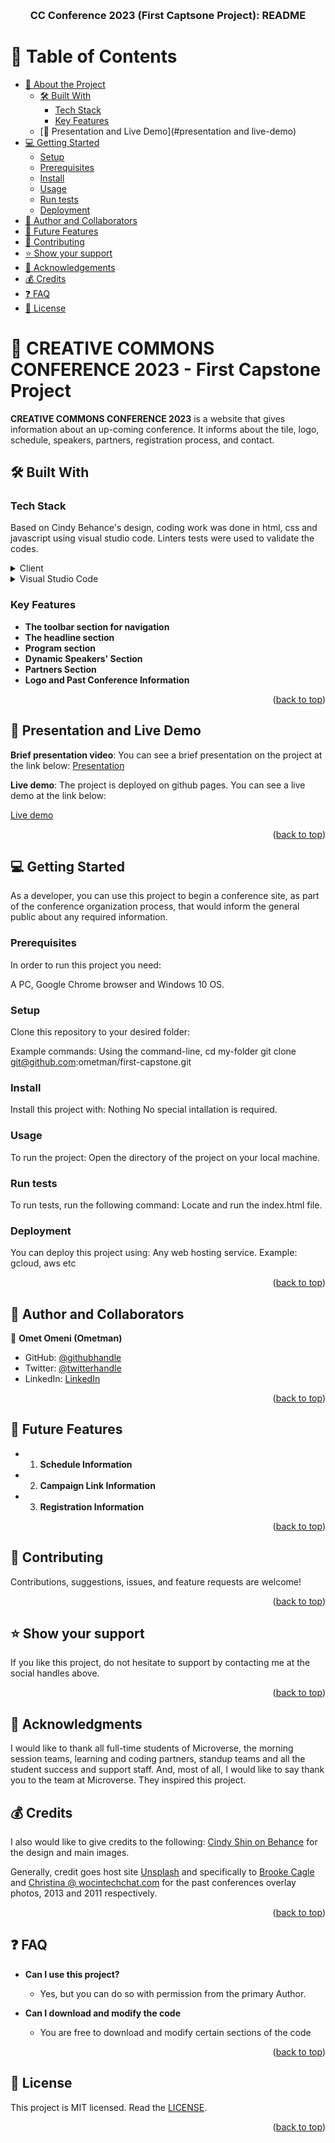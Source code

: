 

<a name="readme-top"></a>

<div align="center">

  <br/>

  <h3><b> CC Conference 2023 (First Captsone Project): README </b></h3>

</div>

<!-- TABLE OF CONTENTS -->

# 📗 Table of Contents

- [📖 About the Project](#about-project)
  - [🛠 Built With](#built-with)
    - [Tech Stack](#tech-stack)
    - [Key Features](#key-features)
  - [🚀 Presentation and Live Demo](#presentation and live-demo)
- [💻 Getting Started](#getting-started)
  - [Setup](#setup)
  - [Prerequisites](#prerequisites)
  - [Install](#install)
  - [Usage](#usage)
  - [Run tests](#run-tests)
  - [Deployment](#deployment)
- [👥 Author and Collaborators](#author-collaborators)
- [🔭 Future Features](#future-features)
- [🤝 Contributing](#contributing)
- [⭐️ Show your support](#support)
- [🙏 Acknowledgements](#acknowledgements)
- [💰 Credits ](#credits)
- [❓ FAQ](#faq)
- [📝 License](#license)

<!-- PROJECT DESCRIPTION -->

# 📖 CREATIVE COMMONS CONFERENCE 2023 - First Capstone Project <a name="about-project"></a>

<!-- Project Description in 1 or 2 sentences -->

**CREATIVE COMMONS CONFERENCE 2023** is a website that gives information about an up-coming conference. It informs about the tile, logo, schedule, speakers, partners, registration process, and contact.

## 🛠 Built With <a name="built-with"></a>

### Tech Stack <a name="tech-stack"></a>

<!-- Description of the tech stack and include relevant sections -->
Based on Cindy Behance's design, coding work was done in html, css and javascript using visual studio code. Linters tests were used to validate the codes. 

<details>
  <summary>Client</summary>
  <ul>
    <li><a href="https://www.behance.net/gallery/29845175/CC-Global-Summit-2015">Cindy Shins' Design</a></li>
  </ul>
</details>

<details>
  <summary>Visual Studio Code</summary>
  <ul>
    <li> Microverse Linters for CSS, HTML and Javascript</li>
  </ul>
</details>

<!-- Features -->

### Key Features <a name="key-features"></a>

- **The toolbar section for navigation**
- **The headline section**
- **Program section**
- **Dynamic Speakers' Section**
- **Partners Section**
- **Logo and Past Conference Information**


<p align="right">(<a href="#readme-top">back to top</a>)</p>

<!-- LIVE DEMO -->

## 🚀 Presentation and Live Demo <a name="presentation and live-demo"></a>

**Brief presentation video**:
You can see a brief presentation on the project at the link below:
<a href="https://www.loom.com/share/50bc221b44d9462f9e6f992c98501955">Presentation</a>

**Live demo**: 
The project is deployed on github pages.
You can see a live demo at the link below:

<a href="https://ometman.github.io/first-capstone/">Live demo</a>

<p align="right">(<a href="#readme-top">back to top</a>)</p>

<!-- GETTING STARTED -->

## 💻 Getting Started <a name="getting-started"></a>

<!-- Describe how a new developer could make use of your project.-->
As a developer, you can use this project to begin a conference site, as part of the conference organization process, that would inform the general public about any required information.

### Prerequisites

In order to run this project you need:

A PC, Google Chrome browser and Windows 10 OS.

### Setup

Clone this repository to your desired folder:

Example commands:
  Using the command-line,
  cd my-folder
  git clone git@github.com:ometman/first-capstone.git

### Install

Install this project with:
Nothing
No special intallation is required.

### Usage

To run the project:
Open the directory of the project on your local machine.

### Run tests

To run tests, run the following command:
Locate and run the index.html file.

### Deployment

You can deploy this project using:
Any web hosting service. Example: gcloud, aws etc

<p align="right">(<a href="#readme-top">back to top</a>)</p>

<!-- AUTHORS -->

## 👥 Author and Collaborators <a name="author-collaborators"></a>

👤 **Omet Omeni (Ometman)**

- GitHub: [@githubhandle](https://github.com/ometman)
- Twitter: [@twitterhandle](https://twitter.com/ometman)
- LinkedIn: [LinkedIn](https://linkedin.com/in/ometman)


<p align="right">(<a href="#readme-top">back to top</a>)</p>

<!-- FUTURE FEATURES -->

## 🔭 Future Features <a name="future-features"></a>

- 1. **Schedule Information**
- 2. **Campaign Link Information**
- 3. **Registration Information**

<p align="right">(<a href="#readme-top">back to top</a>)</p>

<!-- CONTRIBUTING -->

## 🤝 Contributing <a name="contributing"></a>

Contributions, suggestions, issues, and feature requests are welcome!

<p align="right">(<a href="#readme-top">back to top</a>)</p>

<!-- SUPPORT -->

## ⭐️ Show your support <a name="support"></a>

If you like this project, do not hesitate to support by contacting me at the social handles above.

<p align="right">(<a href="#readme-top">back to top</a>)</p>

<!-- ACKNOWLEDGEMENTS -->

## 🙏 Acknowledgments <a name="acknowledgements"></a>

I would like to thank all full-time students of Microverse, the morning session teams, learning and coding partners, standup teams and all the student success and support staff. And, most of all, I would like to say thank you to the team at Microverse. They inspired this project.

## 💰 Credits <a name="credits"></a>
I also would like to give credits to the following:
<a href="https://www.behance.net/gallery/29845175/CC-Global-Summit-2015">Cindy Shin on Behance</a> for the design and main images.

Generally, credit goes host site <a href="https://unsplash.com/photos/-uHVRvDr7pg?utm_source=unsplash&utm_medium=referral&utm_content=creditCopyText">Unsplash</a> and specifically to <a href="https://unsplash.com/@brookecagle?utm_source=unsplash&utm_medium=referral&utm_content=creditCopyText">Brooke Cagle</a> and <a href="https://unsplash.com/@wocintechchat?utm_source=unsplash&utm_medium=referral&utm_content=creditCopyText">Christina @ wocintechchat.com</a>  for the past conferences overlay photos, 2013 and 2011 respectively.

<p align="right">(<a href="#readme-top">back to top</a>)</p>

<!-- FAQ section -->

## ❓ FAQ <a name="faq"></a>

- **Can I use this project?**

  - Yes, but you can do so with permission from the primary Author.

- **Can I download and modify the code**

  - You are free to download and modify certain sections of the code

<p align="right">(<a href="#readme-top">back to top</a>)</p>

<!-- LICENSE This project is [MIT](./LICENSE) licensed.-->

## 📝 License <a name="license"></a>

This project is MIT licensed. Read the <a href="https://github.com/ometman/first-capstone/blob/d71316f1166ea237de068c172e0f484ef3a5e8a8/MIT%20License">LICENSE</a>.

<p align="right">(<a href="#readme-top">back to top</a>)</p>

